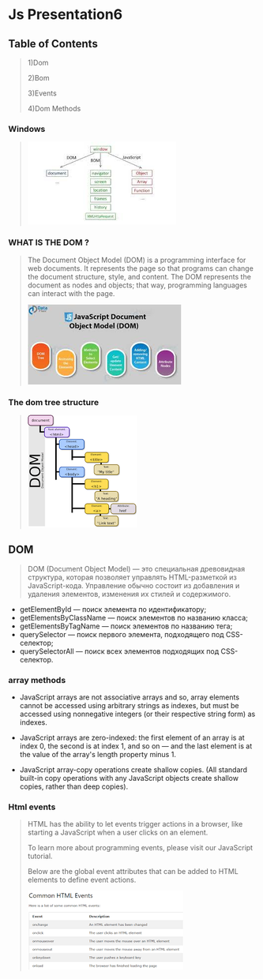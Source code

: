 # Js Presentation6

## Table of Contents

> 1)Dom
>
> 2)Bom
>
> 3)Events
>
> 4)Dom Methods

### Windows

>![](/wind.jpg)

### WHAT IS THE DOM ?

>The Document Object Model (DOM) is a programming interface for web documents. It represents the page so that programs can change the document structure, style, and content. The DOM represents the document as nodes and objects; that way, programming languages can interact with the page.
>
>![](/dom2.jpg)

### The dom tree structure

>![](/dom.png)


## DOM

>DOM (Document Object Model) — это специальная древовидная структура, которая позволяет управлять HTML-разметкой из JavaScript-кода. Управление обычно состоит из добавления и удаления элементов, изменения их стилей и содержимого.

- getElementById — поиск элемента по идентификатору;
- getElementsByClassName — поиск элементов по названию класса;
- getElementsByTagName — поиск элементов по названию тега;
- querySelector — поиск первого элемента, подходящего под CSS-селектор;
- querySelectorAll — поиск всех элементов подходящих под CSS-селектор.

### array methods

- JavaScript arrays are not associative arrays and so, array elements cannot be accessed using arbitrary strings as indexes, but must be accessed using nonnegative integers (or their respective string form) as indexes.

- JavaScript arrays are zero-indexed: the first element of an array is at index 0, the second is at index 1, and so on — and the last element is at the value of the array's length property minus 1.

- JavaScript array-copy operations create shallow copies. (All standard built-in copy operations with any JavaScript objects create shallow copies, rather than deep copies).

### Html events

>HTML has the ability to let events trigger actions in a browser, like starting a JavaScript when a user clicks on an element.
>
>To learn more about programming events, please visit our JavaScript tutorial.
>
>Below are the global event attributes that can be added to HTML elements to define event actions.
>
>![](/%D0%91%D0%B5%D0%B7%20%D0%BD%D0%B0%D0%B7%D0%B2%D0%B0%D0%BD%D0%B8%D1%8F.png)
